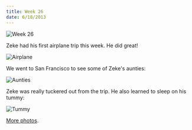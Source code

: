 ```yaml
---
title: Week 26
date: 6/18/2013
---
```


![Week 26](https://lh6.googleusercontent.com/-tbGjDgXhtWQ/UcFH-BbGrPI/AAAAAAAANGY/PVNLffoa_Qw/w715-h716-no/Zeek+Week+26+Graphic.jpg)

Zeke had his first airplane trip this week. He did great!

![Airplane](https://lh3.googleusercontent.com/-qyVLeVd0FD4/UcFH-QEWaPI/AAAAAAAANGU/3pTj4BuYMV0/w537-h716-no/photo+%25282%2529.jpg)

We went to San Francisco to see some of Zeke's aunties:

![Aunties](https://lh3.googleusercontent.com/-4xpkRc1PmBA/UcFIFomp5WI/AAAAAAAANIM/lrc3cfzQJfM/w955-h716-no/P1030561.JPG)

Zeke was really tuckered out from the trip. He also learned to sleep on his tummy:

![Tummy](https://lh6.googleusercontent.com/-BfY7IipNARQ/UcFIHagXplI/AAAAAAAANIk/L8y8DfprLN8/w1077-h716-no/DSC_1005.JPG)

[More photos](https://plus.google.com/photos/109995794392976695103/albums/5891068844718740513).
